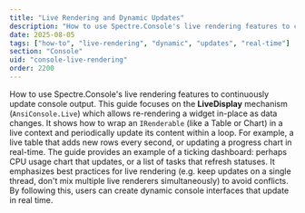 ```yaml
---
title: "Live Rendering and Dynamic Updates"
description: "How to use Spectre.Console's live rendering features to continuously update console output"
date: 2025-08-05
tags: ["how-to", "live-rendering", "dynamic", "updates", "real-time"]
section: "Console"
uid: "console-live-rendering"
order: 2200
---
```


How to use Spectre.Console's live rendering features to continuously update console output. This guide focuses on the **LiveDisplay** mechanism (`AnsiConsole.Live`) which allows re-rendering a widget in-place as data changes. It shows how to wrap an `IRenderable` (like a Table or Chart) in a live context and periodically update its content within a loop. For example, a live table that adds new rows every second, or updating a progress chart in real-time. The guide provides an example of a ticking dashboard: perhaps CPU usage chart that updates, or a list of tasks that refresh statuses. It emphasizes best practices for live rendering (e.g. keep updates on a single thread, don't mix multiple live renderers simultaneously) to avoid conflicts. By following this, users can create dynamic console interfaces that update in real time.